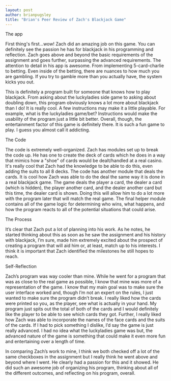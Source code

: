 ```yaml
---
layout: post
author: brianpugsley
title: "Brian's Peer Review of Zach's Blackjack Game"
---
```

 
The app
 
First thing's first...wow! Zach did an amazing job on this game. You can definitely see the passion he has for blackjack in his programming and reflection. Zach goes above and beyond the basic requirements of the assignment and goes further, surpassing the advanced requirements. The attention to detail in his app is awesome. From implementing 5-card-charlie to betting. Even inside of the betting, there are nuances to how much you are gambling. If you try to gamble more than you actually have, the system kicks you out. 
 
This is definitely a program built for someone that knows how to play blackjack. From asking about the luckyladies side game to asking about doubling down, this program obviously knows a lot more about blackjack than I do! It is really cool. A few instructions may make it a little playable. For example, what is the luckyladies game/bet? Instructions would make the usability of the program just a little bit better. Overall, though, the entertainment factor of this game is definitely there. It is such a fun game to play. I guess you almost call it addicting.
 
The Code
 
The code is extremely well-organized. Zach has modules set up to break the code up. He has one to create the deck of cards which he does in a way that mimics how a "shoe" of cards would be dealt/handled at a real casino. It's really cool that Zach had the knowledge to be able to do this, even adding the suits to all 8 decks. The code has another module that deals the cards. It is cool how Zach was able to do the deal the same way it is done in a real blackjack game. The game deals the player a card, the dealer a card (which is hidden), the player another card, and the dealer another card but this time, the dealer card is shown. Doing this will allow him to do a lot more with the program later that will match the real game. The final helper module contains all of the game logic for determining who wins, what happens, and how the program reacts to all of the potential situations that could arise. 
 
The Process
 
It’s clear that Zach put a lot of planning into his work. As he notes, he started thinking about this as soon as he saw the assignment and his history with blackjack, I’m sure, made him extremely excited about the prospect of creating a program that will aid him or, at least, match up to his interests. I think it is important that Zach identified the milestones he still hopes to reach.
 
Self-Reflection
 
Zach’s program was way cooler than mine. While he went for a program that was as close to the real game as possible, I know that mine was more of a representation of the game. I know that my main goal was to make sure the user interface worked and, though I’m not an expert on the rules, I just wanted to make sure the program didn’t break. I really liked how the cards were printed so you, as the player, see what is actually in your hand. My program just spits out the total of both of the cards and I would definitely like the player to be able to see which cards they got. Further, I really liked how Zach was able to incorporate the names of the face cards and the suits of the cards. If I had to pick something I dislike, I’d say the game is just really advanced. I had no idea what the luckyladies game was but, the advanced nature of the game is something that could make it even more fun and entertaining over a length of time. 
 
In comparing Zach’s work to mine, I think we both checked off a lot of the same checkboxes in the assignment but I really think he went above and beyond where I went. He clearly had a passion for this and it showed. He did such an awesome job of organizing his program, thinking about all of the different outcomes, and reflecting on his program, overall. 
